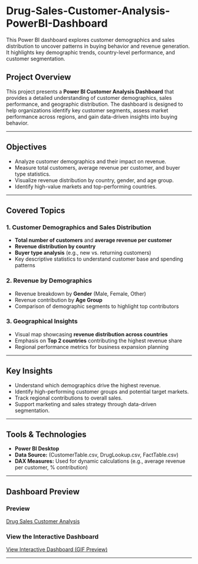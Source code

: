 # Drug-Sales-Customer-Analysis-PowerBI-Dashboard
This Power BI dashboard explores customer demographics and sales distribution to uncover patterns in buying behavior and revenue generation. It highlights key demographic trends, country-level performance, and customer segmentation.

## Project Overview
This project presents a **Power BI Customer Analysis Dashboard** that provides a detailed understanding of customer demographics, sales performance, and geographic distribution. The dashboard is designed to help organizations identify key customer segments, assess market performance across regions, and gain data-driven insights into buying behavior.

---

## Objectives
- Analyze customer demographics and their impact on revenue.
- Measure total customers, average revenue per customer, and buyer type statistics.
- Visualize revenue distribution by country, gender, and age group.
- Identify high-value markets and top-performing countries.

---

## Covered Topics

### **1. Customer Demographics and Sales Distribution**
- **Total number of customers** and **average revenue per customer**
- **Revenue distribution by country**
- **Buyer type analysis** (e.g., new vs. returning customers)
- Key descriptive statistics to understand customer base and spending patterns

### **2. Revenue by Demographics**
- Revenue breakdown by **Gender** (Male, Female, Other)
- Revenue contribution by **Age Group**
- Comparison of demographic segments to highlight top contributors

### **3. Geographical Insights**
- Visual map showcasing **revenue distribution across countries**
- Emphasis on **Top 2 countries** contributing the highest revenue share
- Regional performance metrics for business expansion planning

---

## Key Insights
- Understand which demographics drive the highest revenue.
- Identify high-performing customer groups and potential target markets.
- Track regional contributions to overall sales.
- Support marketing and sales strategy through data-driven segmentation.

---

##  Tools & Technologies
- **Power BI Desktop**
- **Data Source:** (CustomerTable.csv, DrugLookup.csv, FactTable.csv)
- **DAX Measures:** Used for dynamic calculations (e.g., average revenue per customer, % contribution)

---

## Dashboard Preview  
### Preview
[Drug Sales Customer Analysis](Open%20Drug%20Sales%20Customer%20Analysis.png)

### View the Interactive Dashboard
[View Interactive Dashboard (GIF Preview)](Drug%20Sales%20-%20Customer%20Analysis.gif)

---

